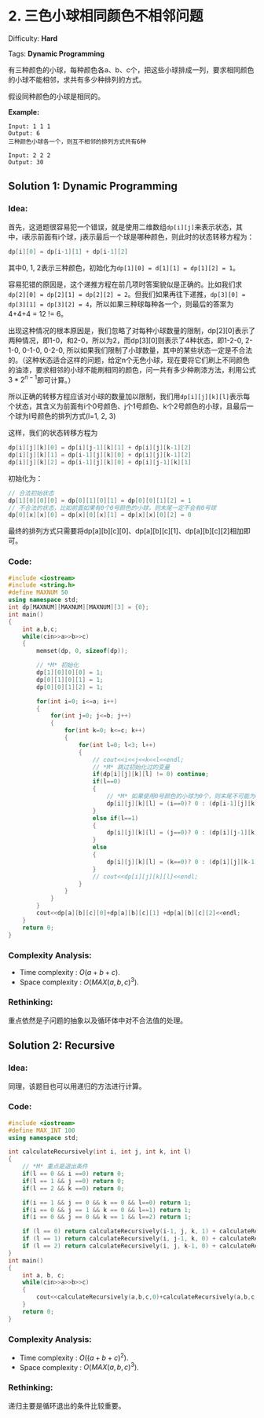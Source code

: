 # 2. 三色小球相同颜色不相邻问题

Difficulty: **Hard**

Tags: **Dynamic Programming**

有三种颜色的小球，每种颜色各a、b、c个，把这些小球排成一列，要求相同颜色的小球不能相邻，求共有多少种排列的方式。

假设同种颜色的小球是相同的。

**Example:**

```
Input: 1 1 1
Output: 6
三种颜色小球各一个，则互不相邻的排列方式共有6种

Input: 2 2 2
Output: 30
```

## Solution 1: Dynamic Programming

### Idea: 

首先，这道题很容易犯一个错误，就是使用二维数组`dp[i][j]`来表示状态，其中，i表示前面有i个球，j表示最后一个球是哪种颜色，则此时的状态转移方程为：

```c++
dp[i][0] = dp[i-1][1] + dp[i-1][2]
```
其中0, 1, 2表示三种颜色，初始化为`dp[1][0] = d[1][1] = dp[1][2] = 1`。

容易犯错的原因是，这个递推方程在前几项时答案貌似是正确的。比如我们求`dp[2][0] = dp[2][1] = dp[2][2] = 2`。但我们如果再往下递推，`dp[3][0] = dp[3][1] = dp[3][2] = 4`，所以如果三种球每种各一个，则最后的答案为4+4+4 = 12 != 6。

出现这种情况的根本原因是，我们忽略了对每种小球数量的限制，dp[2][0]表示了两种情况，即1-0，和2-0，所以为2，而dp[3][0]则表示了4种状态，即1-2-0, 2-1-0, 0-1-0, 0-2-0, 所以如果我们限制了小球数量，其中的某些状态一定是不合法的。（这种状态适合这样的问题，给定n个无色小球，现在要将它们刷上不同颜色的油漆，要求相邻的小球不能刷相同的颜色，问一共有多少种刷漆方法，利用公式$3*2^{n-1}$即可计算。）

所以正确的转移方程应该对小球的数量加以限制，我们用`dp[i][j][k][l]`表示每个状态，其含义为前面有i个0号颜色、j个1号颜色、k个2号颜色的小球，且最后一个球为l号颜色的排列方式(l=1, 2, 3)

这样，我们的状态转移方程为
```c++
dp[i][j][k][0] = dp[i][j-1][k][1] + dp[i][j][k-1][2]
dp[i][j][k][1] = dp[i-1][j][k][0] + dp[i][j][k-1][2]
dp[i][j][k][2] = dp[i-1][j][k][0] + dp[i][j-1][k][1]
```

初始化为：
```c++
// 合法初始状态
dp[1][0][0][0] = dp[0][1][0][1] = dp[0][0][1][2] = 1
// 不合法的状态，比如前面如果有0个0号颜色的小球，则末尾一定不会有0号球
dp[0][x][x][0] = dp[x][0][x][1] = dp[x][x][0][2] = 0
```

最终的排列方式只需要将dp[a][b][c][0]、dp[a][b][c][1]、dp[a][b][c][2]相加即可。



### Code: 

```c++
#include <iostream>
#include <string.h>
#define MAXNUM 50
using namespace std;
int dp[MAXNUM][MAXNUM][MAXNUM][3] = {0};
int main()
{
    int a,b,c;
    while(cin>>a>>b>>c)
    {
        memset(dp, 0, sizeof(dp));

        // *M* 初始化
        dp[1][0][0][0] = 1;
        dp[0][1][0][1] = 1;
        dp[0][0][1][2] = 1;

        for(int i=0; i<=a; i++)
        {
            for(int j=0; j<=b; j++)
            {
                for(int k=0; k<=c; k++)
                {
                    for(int l=0; l<3; l++)
                    {
                        // cout<<i<<j<<k<<l<<endl;
                        // *M* 跳过初始化过的变量
                        if(dp[i][j][k][l] != 0) continue;
                        if(l==0)
                        {
                            // *M* 如果使用0号颜色的小球为0个，则末尾不可能为0号，故直接记为0。下同。
                            dp[i][j][k][l] = (i==0)? 0 : (dp[i-1][j][k][1]+ dp[i-1][j][k][2]);
                        }
                        else if(l==1)
                        {
                            dp[i][j][k][l] = (j==0)? 0 : (dp[i][j-1][k][0] + dp[i][j-1][k][2]);
                        }
                        else
                        {
                            dp[i][j][k][l] = (k==0)? 0 : (dp[i][j][k-1][0] + dp[i][j][k-1][1]);
                        }
                        // cout<<dp[i][j][k][l]<<endl;
                    }
                }
            }
        }
        cout<<dp[a][b][c][0]+dp[a][b][c][1] +dp[a][b][c][2]<<endl;
    }
    return 0;
}


```

### Complexity Analysis: 

- Time complexity : $O(a+b+c)$. 
- Space complexity : $O(MAX(a,b,c)^3)$. 


### Rethinking:
重点依然是子问题的抽象以及循环体中对不合法值的处理。

## Solution 2: Recursive

### Idea: 

同理，该题目也可以用递归的方法进行计算。

### Code: 

```c++
#include <iostream>
#define MAX_INT 100
using namespace std;

int calculateRecursively(int i, int j, int k, int l)
{
    // *M* 重点是退出条件
    if(l == 0 && i ==0) return 0;
    if(l == 1 && j ==0) return 0;
    if(l == 2 && k ==0) return 0;

    if(i == 1 && j == 0 && k == 0 && l==0) return 1;
    if(i == 0 && j == 1 && k == 0 && l==1) return 1;
    if(i == 0 && j == 0 && k == 1 && l==2) return 1;

    if (l == 0) return calculateRecursively(i-1, j, k, 1) + calculateRecursively(i-1, j, k, 2);
    if (l == 1) return calculateRecursively(i, j-1, k, 0) + calculateRecursively(i, j-1, k, 2);
    if (l == 2) return calculateRecursively(i, j, k-1, 0) + calculateRecursively(i, j, k-1, 1);
}
int main()
{
    int a, b, c;
    while(cin>>a>>b>>c)
    {
        cout<<calculateRecursively(a,b,c,0)+calculateRecursively(a,b,c,1)+calculateRecursively(a,b,c,2)<<endl;
    }
    return 0;
}

```

### Complexity Analysis: 

- Time complexity : $O((a+b+c)^2)$. 
- Space complexity : $O(MAX(a,b,c)^3)$. 

### Rethinking:
递归主要是循环退出的条件比较重要。